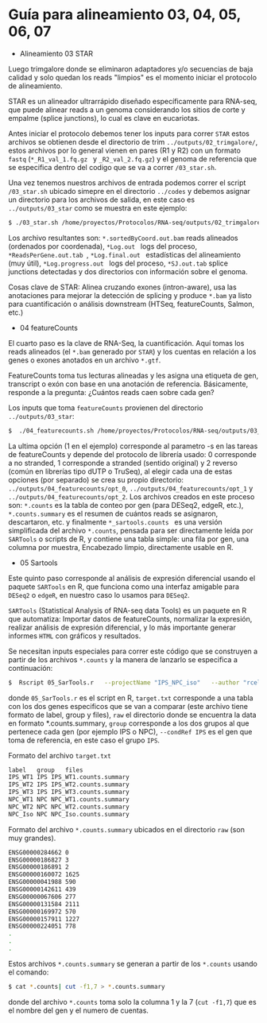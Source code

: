 # Guía para alineamiento 03, 04, 05, 06, 07

+ Alineamiento 03 STAR  

Luego trimgalore donde se eliminaron adaptadores y/o secuencias de baja calidad y solo quedan los reads "limpios" es el momento iniciar el protocolo de alineamiento.

STAR es un alineador ultrarrápido diseñado específicamente para RNA-seq, que puede alinear reads a un genoma considerando los sitios de corte y empalme (splice junctions), lo cual es clave en eucariotas.

Antes iniciar el protocolo debemos tener los inputs para correr ```STAR``` estos archivos se obtienen desde el directorio de trim ```../outputs/02_trimgalore/```, estos archivos por lo general vienen en pares (R1 y R2) con un formato ```fastq``` (```*_R1_val_1.fq.gz ``` y ```_R2_val_2.fq.gz```) y el genoma de referencia que se especifica dentro del codigo que se va a correr ```/03_star.sh```.

Una vez tenemos nuestros archivos de entrada podemos correr el script ```/03_star.sh``` ubicado simepre en el directorio ```../codes``` y debemos asignar un directorio para los archivos de salida, en este caso es ```../outputs/03_star``` como se muestra en este ejemplo:
```bash
$ ./03_star.sh /home/proyectos/Protocolos/RNA-seq/outputs/02_trimgalore/ /home/proyectos/Protocolos/RNA-seq/outputs/03_star/
```
Los archivo resultantes son: ```*.sortedByCoord.out.bam``` reads alineados (ordenados por coordenada), ```*Log.out ``` logs del proceso, ```*ReadsPerGene.out.tab ```, ```*Log.final.out ``` estadísticas del alineamiento (muy útil), ```*Log.progress.out ``` logs del proceso, ```*SJ.out.tab``` splice junctions detectadas y dos directorios con información sobre el genoma.

Cosas clave de STAR: Alinea cruzando exones (intron-aware), usa las anotaciones para mejorar la detección de splicing y produce ```*.bam``` ya listo para cuantificación o análisis downstream (HTSeq, featureCounts, Salmon, etc.)

+ 04 featureCounts

El cuarto paso es la clave de RNA-Seq, la cuantificación. Aquí tomas los reads alineados (el ```*.bam``` generado por ```STAR```) y los cuentas en relación a los genes o exones anotados en un archivo ```*.gtf```.

FeatureCounts toma tus lecturas alineadas y les asigna una etiqueta de gen, transcript o exón con base en una anotación de referencia. Básicamente, responde a la pregunta: ¿Cuántos reads caen sobre cada gen?

Los inputs que toma ```featureCounts``` provienen del directorio ```../outputs/03_star```:

```bash
$  ./04_featurecounts.sh /home/proyectos/Protocolos/RNA-seq/outputs/03_star /home/proyectos/Protocolos/RNA-seq/outputs/04_counts 1
```

La ultima opción (1 en el ejemplo) corresponde al parametro -s en las tareas de featureCounts y depende del protocolo de librería usado: 0 corresponde a no stranded, 1 corresponde a stranded (sentido original) y 2 reverso (común en librerías tipo dUTP o TruSeq), al elegir cada una de estas opciones (por separado) se crea su propio directorio: ```../outputs/04_featurecounts/opt_0```, ```../outputs/04_featurecounts/opt_1``` y ```../outputs/04_featurecounts/opt_2```. Los archivos creados en este proceso son: ```*.counts``` es la tabla de conteo por gen (para DESeq2, edgeR, etc.), ```*.counts.summary``` es el resumen de cuántos reads se asignaron, descartaron, etc. y finalmente ```*_sartools.counts ``` es una versión simplificada del archivo ```*.counts```, pensada para ser directamente leída por ```SARTools``` o scripts de R, y contiene una tabla simple: una fila por gen, una columna por muestra, Encabezado limpio, directamente usable en R.

+ 05 Sartools

Este quinto paso corresponde al análisis de expresión diferencial usando el paquete ```SARTools``` en R, que funciona como una interfaz amigable para ```DESeq2``` o ```edgeR```, en nuestro caso lo usamos para ```DESeq2```.

```SARTools``` (Statistical Analysis of RNA-seq data Tools) es un paquete en R que automatiza: Importar datos de featureCounts, normalizar la expresión, realizar análisis de expresión diferencial, y lo más importante generar informes ```HTML``` con gráficos y resultados.

Se necesitan inputs especiales para correr este código que se construyen a partir de los archivos ```*.counts``` y la manera de lanzarlo se especifica a continuación:
```bash
$  Rscript 05_SarTools.r   --projectName "IPS_NPC_iso"   --author "rcelis"   --targetFile target.txt   --rawDir raw   --varInt group   --condRef IPS   --typeTrans VST --forceCairoGraph
```
donde ```05_SarTools.r``` es el script en R, ```target.txt``` corresponde a una tabla con los dos genes especificos que se van a comparar (este archivo tiene formato de label, group y files), ```raw``` el directorio donde se encuentra la data en formato *.counts.summary, ```group``` corresponde a los dos grupos al que pertenece cada gen (por ejemplo IPS o NPC), ```--condRef IPS``` es el gen que toma de referencia, en este caso el grupo ```IPS```. 

Formato del archivo ```target.txt```
```bash
label	group	files
IPS_WT1	IPS	IPS_WT1.counts.summary
IPS_WT2	IPS	IPS_WT2.counts.summary
IPS_WT3	IPS	IPS_WT3.counts.summary
NPC_WT1	NPC	NPC_WT1.counts.summary
NPC_WT2	NPC	NPC_WT2.counts.summary
NPC_Iso	NPC	NPC_Iso.counts.summary
```

Formato del archivo ```*.counts.summary``` ubicados en el directorio ```raw``` (son muy grandes).
```bash
ENSG00000284662	0
ENSG00000186827	3
ENSG00000186891	2
ENSG00000160072	1625
ENSG00000041988	590
ENSG00000142611	439
ENSG00000067606	277
ENSG00000131584	2111
ENSG00000169972	570
ENSG00000157911	1227
ENSG00000224051	778
.
.
.
```
Estos archivos ```*.counts.summary``` se generan a partir de los ```*.counts``` usando el comando: 

```bash
$ cat *.counts| cut -f1,7 > *.counts.summary
```
donde del archivo ```*.counts``` toma solo la columna 1 y la 7 (```cut -f1,7```) que es el nombre del gen y el numero de cuentas.

